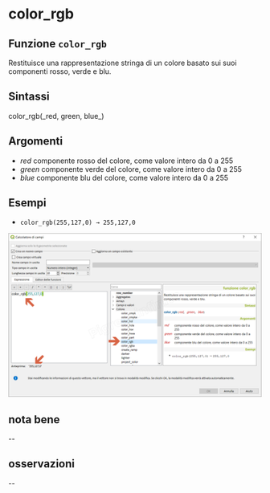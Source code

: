 # color\_rgb

## Funzione `color_rgb`

Restituisce una rappresentazione stringa di un colore basato sui suoi componenti rosso, verde e blu.

## Sintassi

color_rgb\(\_red, green, blue_\)

## Argomenti

* _red_ componente rosso del colore, come valore intero da 0 a 255
* _green_ componente verde del colore, come valore intero da 0 a 255
* _blue_ componente blu del colore, come valore intero da 0 a 255

## Esempi

* `color_rgb(255,127,0) → 255,127,0`

![](../../../.gitbook/assets/color_rgb1.png)

## nota bene

--

## osservazioni

--

